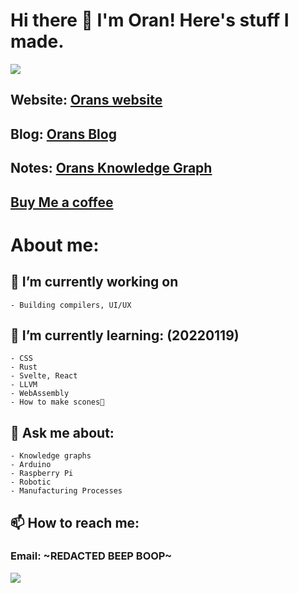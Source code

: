 # Hi there 👋 I'm Oran! Here's stuff I made.
![](assets/github-cover-photo-v1-20220119.png)
## Website: [Orans website](https://orancollins.com/)
## Blog: [Orans Blog](https://oransblog.com/)
## Notes:  [Orans Knowledge Graph](https://publish.obsidian.md/oran)
## [Buy Me a coffee](https://buymeacoffee.com/oran)
# About me:
##  🔭 I’m currently working on 
    - Building compilers, UI/UX
## 🌱 I’m currently learning: (20220119)
    - CSS
    - Rust
    - Svelte, React
    - LLVM
    - WebAssembly
    - How to make scones🥐
## 💬 Ask me about:
    - Knowledge graphs
    - Arduino
    - Raspberry Pi
    - Robotic
    - Manufacturing Processes
## 📫 How to reach me: 
### Email: ~REDACTED BEEP BOOP~ 
<!-- <img src="assets/Oranbusiness@gmail.com.png"  height="15"> -->


![](https://en8w8z6jmeh0m.x.pipedream.net/oran.png)

<!-- https://requestbin.com/r/en8w8z6jmeh0m/23vRP5lJYiDHhSqCnGpxzShSocS 
[project video 2016-2020](https://www.youtube.com/watch?v=zLl6ilV-puA)
<iframe width="1182" height="674" src="https://www.youtube.com/embed/zLl6ilV-puA" title="YouTube video player" frameborder="0" allow="accelerometer; autoplay; clipboard-write; encrypted-media; gyroscope; picture-in-picture" allowfullscreen></iframe>

<iframe width="720" height="540" src="https://www.youtube.com/embed/-Ig5P7m5mZE" title="YouTube video player" frameborder="0" allow="accelerometer; autoplay; clipboard-write; encrypted-media; gyroscope; picture-in-picture" allowfullscreen></iframe>

[Rapid Prototype for a Medical Device](https://oransblog.com/rapid-prototype-for-medical-device/)

[Portable Weather Station](https://oransblog.com/weather-station/)

[Ai Spy: Ai Scavenger Hunt](https://oransblog.com/ai-spy/)

[Print-A-Synth (make vol 72)](https://oransblog.com/print-a-synth/)

[I made my own silicon chip: Project Silicon Rider](https://oransblog.com/microchip/)
[NFT: I put my art up for sale on the block chain](https://oransblog.com/nft/)

[BizarroGAN: Generating bizarro comics using machine learning!](https://oransblog.com/bizarrogan/)

[Things I've been apart of!](https://oransblog.com/projects/)
[https://wisehackermonkey.github.io/text-processor-react/](https://wisehackermonkey.github.io/text-processor-react/)
[Orans website 🦿](https://orancollins.com/)
-->
